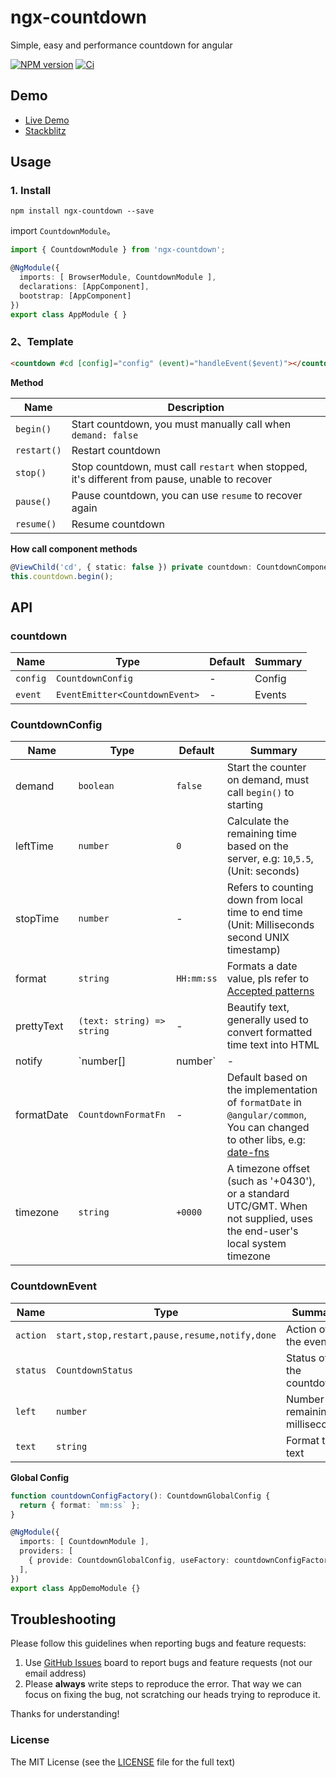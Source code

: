 # ngx-countdown

Simple, easy and performance countdown for angular

[![NPM version](https://img.shields.io/npm/v/ngx-countdown.svg)](https://www.npmjs.com/package/ngx-countdown)
[![Ci](https://github.com/cipchk/ngx-countdown/workflows/Ci/badge.svg)](https://github.com/cipchk/ngx-countdown/actions?query=workflow%3ACi)

## Demo

- [Live Demo](https://cipchk.github.io/ngx-countdown/)
- [Stackblitz](https://stackblitz.com/edit/ngx-countdown-setup)

## Usage

### 1. Install

```
npm install ngx-countdown --save
```

import `CountdownModule`。

```typescript
import { CountdownModule } from 'ngx-countdown';

@NgModule({
  imports: [ BrowserModule, CountdownModule ],
  declarations: [AppComponent],
  bootstrap: [AppComponent]
})
export class AppModule { }
```

### 2、Template

```html
<countdown #cd [config]="config" (event)="handleEvent($event)"></countdown>
```

**Method**

| Name        | Description                                                                                    |
|-------------|------------------------------------------------------------------------------------------------|
| `begin()`   | Start countdown, you must manually call when `demand: false`                                   |
| `restart()` | Restart countdown                                                                              |
| `stop()`    | Stop countdown, must call `restart` when stopped, it's different from pause, unable to recover |
| `pause()`   | Pause countdown, you can use `resume` to recover again                                         |
| `resume()`  | Resume countdown                                                                               |

**How call component methods**

```ts
@ViewChild('cd', { static: false }) private countdown: CountdownComponent;
this.countdown.begin();
```

## API

### countdown

| Name     | Type                           | Default | Summary |
|----------|--------------------------------|---------|---------|
| `config` | `CountdownConfig`              | -       | Config  |
| `event`  | `EventEmitter<CountdownEvent>` | -       | Events  |

### CountdownConfig

| Name    | Type           | Default  | Summary |
| ------- | ------------- | ----- | ----- |
| demand | `boolean` | `false` | Start the counter on demand, must call `begin()` to starting  |
| leftTime | `number` | `0` | Calculate the remaining time based on the server, e.g: `10`,`5.5`, (Unit: seconds) |
| stopTime | `number` | - | Refers to counting down from local time to end time (Unit: Milliseconds second UNIX timestamp) |
| format | `string` | `HH:mm:ss` | Formats a date value, pls refer to [Accepted patterns](https://angular.io/api/common/DatePipe#usage-notes) |
| prettyText | `(text: string) => string` | - | Beautify text, generally used to convert formatted time text into HTML |
| notify | `number[] | number` | - | Should be trigger type `notify` event on the x second. When values is `0` will be trigger every time |
| formatDate | `CountdownFormatFn` | - | Default based on the implementation of `formatDate` in `@angular/common`, You can changed to other libs, e.g: [date-fns](https://date-fns.org/v2.0.1/docs/format) |
| timezone | `string` | `+0000` | A timezone offset (such as '+0430'), or a standard UTC/GMT. When not supplied, uses the end-user's local system timezone |

### CountdownEvent

| Name     | Type                                          | Summary                          |
|----------|-----------------------------------------------|----------------------------------|
| `action` | `start,stop,restart,pause,resume,notify,done` | Action of the event              |
| `status` | `CountdownStatus`                             | Status of the countdown          |
| `left`   | `number`                                      | Number of remaining milliseconds |
| `text`   | `string`                                      | Format the text                  |

**Global Config**

```ts
function countdownConfigFactory(): CountdownGlobalConfig {
  return { format: `mm:ss` };
}

@NgModule({
  imports: [ CountdownModule ],
  providers: [
    { provide: CountdownGlobalConfig, useFactory: countdownConfigFactory }
  ],
})
export class AppDemoModule {}
```

## Troubleshooting

Please follow this guidelines when reporting bugs and feature requests:

1. Use [GitHub Issues](https://github.com/cipchk/ngx-countdown/issues) board to report bugs and feature requests (not our email address)
2. Please **always** write steps to reproduce the error. That way we can focus on fixing the bug, not scratching our heads trying to reproduce it.

Thanks for understanding!

### License

The MIT License (see the [LICENSE](https://github.com/cipchk/ngx-countdown/blob/master/LICENSE) file for the full text)
